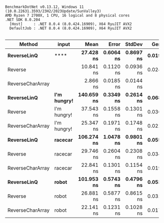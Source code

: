 ```

BenchmarkDotNet v0.13.12, Windows 11 (10.0.22631.3593/23H2/2023Update/SunValley3)
AMD Ryzen 7 2700X, 1 CPU, 16 logical and 8 physical cores
.NET SDK 8.0.204
  [Host]     : .NET 8.0.4 (8.0.424.16909), X64 RyuJIT AVX2
  DefaultJob : .NET 8.0.4 (8.0.424.16909), X64 RyuJIT AVX2


```
| Method           | input       | Mean       | Error     | StdDev    | Gen0   | Allocated |
|----------------- |------------ |-----------:|----------:|----------:|-------:|----------:|
| **ReverseLinQ**      | ****            |  **27.428 ns** | **0.6064 ns** | **0.8697 ns** | **0.0191** |      **80 B** |
| Reverse          |             |  10.841 ns | 0.1120 ns | 0.0936 ns | 0.0249 |     104 B |
| ReverseCharArray |             |   2.866 ns | 0.0185 ns | 0.0144 ns |      - |         - |
| **ReverseLinQ**      | **I&#39;m hungry!** | **140.659 ns** | **0.3349 ns** | **0.2614 ns** | **0.0687** |     **288 B** |
| Reverse          | I&#39;m hungry! |  37.543 ns | 0.1558 ns | 0.1301 ns | 0.0363 |     152 B |
| ReverseCharArray | I&#39;m hungry! |  25.347 ns | 0.1971 ns | 0.1748 ns | 0.0229 |      96 B |
| **ReverseLinQ**      | **racecar**     | **106.274 ns** | **1.0478 ns** | **0.9801 ns** | **0.0554** |     **232 B** |
| Reverse          | racecar     |  29.746 ns | 0.2604 ns | 0.2308 ns | 0.0344 |     144 B |
| ReverseCharArray | racecar     |  22.841 ns | 0.1301 ns | 0.1154 ns | 0.0191 |      80 B |
| **ReverseLinQ**      | **robot**       | **101.953 ns** | **0.5743 ns** | **0.4796 ns** | **0.0535** |     **224 B** |
| Reverse          | robot       |  26.881 ns | 0.5877 ns | 0.8615 ns | 0.0325 |     136 B |
| ReverseCharArray | robot       |  22.141 ns | 0.1231 ns | 0.1028 ns | 0.0172 |      72 B |
